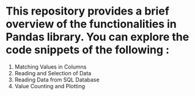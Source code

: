 # This repository provides a brief overview of the functionalities in Pandas library. You can explore the code snippets of the following :
1. Matching Values in Columns
2. Reading and Selection of Data
3. Reading Data from SQL Database
4. Value Counting and Plotting
